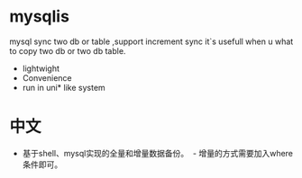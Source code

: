 # mysqlis



mysql sync two db or table ,support increment sync it`s usefull when u what to copy two db or two db table.

  - lightwight
  - Convenience
  - run in uni* like system

# 中文

  - 基于shell、mysql实现的全量和增量数据备份。 
  - 增量的方式需要加入where条件即可。
